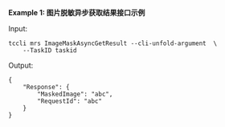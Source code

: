 **Example 1: 图片脱敏异步获取结果接口示例**



Input: 

```
tccli mrs ImageMaskAsyncGetResult --cli-unfold-argument  \
    --TaskID taskid
```

Output: 
```
{
    "Response": {
        "MaskedImage": "abc",
        "RequestId": "abc"
    }
}
```

